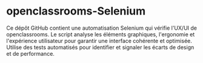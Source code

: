 # openclassrooms-Selenium
Ce dépôt GitHub contient une automatisation Selenium qui vérifie l'UX/UI de openclassrooms. Le script analyse les éléments graphiques, l'ergonomie et l'expérience utilisateur pour garantir une interface cohérente et optimisée. Utilise des tests automatisés pour identifier et signaler les écarts de design et de performance.

